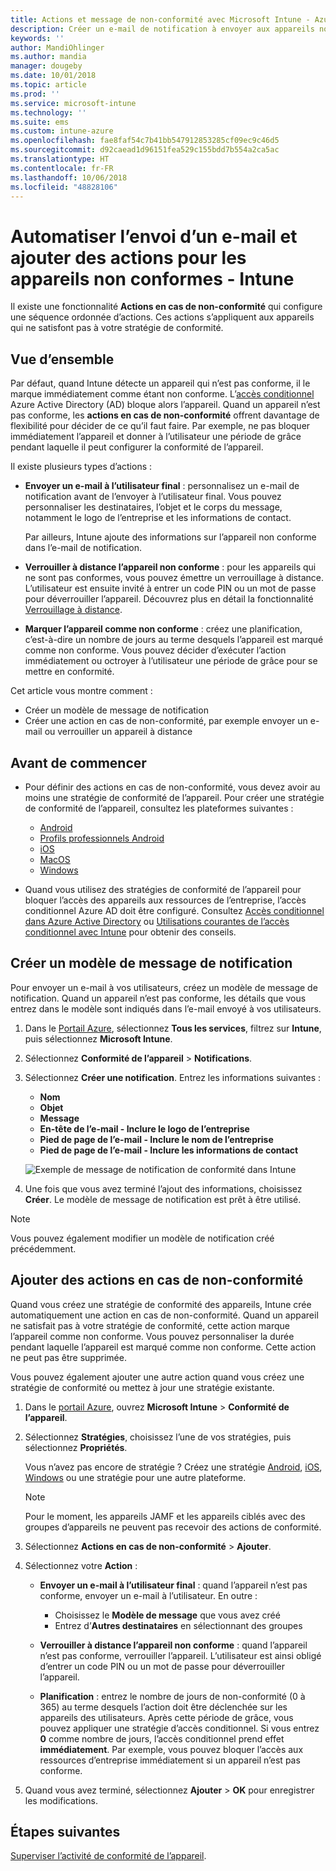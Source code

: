 ```yaml
---
title: Actions et message de non-conformité avec Microsoft Intune - Azure | Microsoft Docs
description: Créer un e-mail de notification à envoyer aux appareils non conformes. Ajoutez des actions après qu’un appareil a été marqué comme non conforme, par exemple ajoutez une période de grâce pour la conformité, ou créez une planification afin de bloquer l’accès jusqu’à ce que l’appareil soit conforme. Effectuez ces opérations à l’aide de Microsoft Intune dans Azure.
keywords: ''
author: MandiOhlinger
ms.author: mandia
manager: dougeby
ms.date: 10/01/2018
ms.topic: article
ms.prod: ''
ms.service: microsoft-intune
ms.technology: ''
ms.suite: ems
ms.custom: intune-azure
ms.openlocfilehash: fae8faf54c7b41bb547912853285cf09ec9c46d5
ms.sourcegitcommit: d92caead1d96151fea529c155bdd7b554a2ca5ac
ms.translationtype: HT
ms.contentlocale: fr-FR
ms.lasthandoff: 10/06/2018
ms.locfileid: "48828106"
---
```

# <a name="automate-email-and-add-actions-for-noncompliant-devices---intune"></a>Automatiser l’envoi d’un e-mail et ajouter des actions pour les appareils non conformes - Intune

Il existe une fonctionnalité **Actions en cas de non-conformité** qui configure une séquence ordonnée d’actions. Ces actions s’appliquent aux appareils qui ne satisfont pas à votre stratégie de conformité. 

## <a name="overview"></a>Vue d’ensemble
Par défaut, quand Intune détecte un appareil qui n’est pas conforme, il le marque immédiatement comme étant non conforme. L’[accès conditionnel](https://docs.microsoft.com/azure/active-directory/active-directory-conditional-access-azure-portal) Azure Active Directory (AD) bloque alors l’appareil. Quand un appareil n’est pas conforme, les **actions en cas de non-conformité** offrent davantage de flexibilité pour décider de ce qu’il faut faire. Par exemple, ne pas bloquer immédiatement l’appareil et donner à l’utilisateur une période de grâce pendant laquelle il peut configurer la conformité de l’appareil.

Il existe plusieurs types d’actions :

- **Envoyer un e-mail à l’utilisateur final** : personnalisez un e-mail de notification avant de l’envoyer à l’utilisateur final. Vous pouvez personnaliser les destinataires, l’objet et le corps du message, notamment le logo de l’entreprise et les informations de contact.

    Par ailleurs, Intune ajoute des informations sur l’appareil non conforme dans l’e-mail de notification.

- **Verrouiller à distance l’appareil non conforme** : pour les appareils qui ne sont pas conformes, vous pouvez émettre un verrouillage à distance. L’utilisateur est ensuite invité à entrer un code PIN ou un mot de passe pour déverrouiller l’appareil. Découvrez plus en détail la fonctionnalité [Verrouillage à distance](device-remote-lock.md). 

- **Marquer l’appareil comme non conforme** : créez une planification, c’est-à-dire un nombre de jours au terme desquels l’appareil est marqué comme non conforme. Vous pouvez décider d’exécuter l’action immédiatement ou octroyer à l’utilisateur une période de grâce pour se mettre en conformité.

Cet article vous montre comment :

- Créer un modèle de message de notification
- Créer une action en cas de non-conformité, par exemple envoyer un e-mail ou verrouiller un appareil à distance


## <a name="before-you-begin"></a>Avant de commencer

- Pour définir des actions en cas de non-conformité, vous devez avoir au moins une stratégie de conformité de l’appareil. Pour créer une stratégie de conformité de l’appareil, consultez les plateformes suivantes :

  - [Android](compliance-policy-create-android.md)
  - [Profils professionnels Android](compliance-policy-create-android-for-work.md)
  - [iOS](compliance-policy-create-ios.md)
  - [MacOS](compliance-policy-create-mac-os.md)
  - [Windows](compliance-policy-create-windows.md)

- Quand vous utilisez des stratégies de conformité de l’appareil pour bloquer l’accès des appareils aux ressources de l’entreprise, l’accès conditionnel Azure AD doit être configuré. Consultez [Accès conditionnel dans Azure Active Directory](https://docs.microsoft.com/azure/active-directory/active-directory-conditional-access-azure-portal) ou [Utilisations courantes de l’accès conditionnel avec Intune](conditional-access-intune-common-ways-use.md) pour obtenir des conseils.

## <a name="create-a-notification-message-template"></a>Créer un modèle de message de notification

Pour envoyer un e-mail à vos utilisateurs, créez un modèle de message de notification. Quand un appareil n’est pas conforme, les détails que vous entrez dans le modèle sont indiqués dans l’e-mail envoyé à vos utilisateurs.

1. Dans le [Portail Azure](https://portal.azure.com), sélectionnez **Tous les services**, filtrez sur **Intune**, puis sélectionnez **Microsoft Intune**.
2. Sélectionnez **Conformité de l’appareil** > **Notifications**.
3. Sélectionnez **Créer une notification**. Entrez les informations suivantes :

   - **Nom**
   - **Objet**
   - **Message**
   - **En-tête de l’e-mail - Inclure le logo de l’entreprise**
   - **Pied de page de l’e-mail - Inclure le nom de l’entreprise**
   - **Pied de page de l’e-mail - Inclure les informations de contact**

   ![Exemple de message de notification de conformité dans Intune](./media/actionsfornoncompliance-1.PNG)

4. Une fois que vous avez terminé l’ajout des informations, choisissez **Créer**. Le modèle de message de notification est prêt à être utilisé.

> [!NOTE]
> Vous pouvez également modifier un modèle de notification créé précédemment.

## <a name="add-actions-for-noncompliance"></a>Ajouter des actions en cas de non-conformité

Quand vous créez une stratégie de conformité des appareils, Intune crée automatiquement une action en cas de non-conformité. Quand un appareil ne satisfait pas à votre stratégie de conformité, cette action marque l’appareil comme non conforme. Vous pouvez personnaliser la durée pendant laquelle l’appareil est marqué comme non conforme. Cette action ne peut pas être supprimée.

Vous pouvez également ajouter une autre action quand vous créez une stratégie de conformité ou mettez à jour une stratégie existante. 

1. Dans le [portail Azure](https://portal.azure.com), ouvrez **Microsoft Intune** > **Conformité de l’appareil**.
2. Sélectionnez **Stratégies**, choisissez l’une de vos stratégies, puis sélectionnez **Propriétés**. 

    Vous n’avez pas encore de stratégie ? Créez une stratégie [Android](compliance-policy-create-android.md), [iOS](compliance-policy-create-ios.md), [Windows](compliance-policy-create-windows.md) ou une stratégie pour une autre plateforme.
  
    > [!NOTE]
    > Pour le moment, les appareils JAMF et les appareils ciblés avec des groupes d’appareils ne peuvent pas recevoir des actions de conformité.

3. Sélectionnez **Actions en cas de non-conformité** > **Ajouter**.
4. Sélectionnez votre **Action** : 

    - **Envoyer un e-mail à l’utilisateur final** : quand l’appareil n’est pas conforme, envoyer un e-mail à l’utilisateur. En outre : 
    
         - Choisissez le **Modèle de message** que vous avez créé
         - Entrez d’**Autres destinataires** en sélectionnant des groupes
    
    - **Verrouiller à distance l’appareil non conforme** : quand l’appareil n’est pas conforme, verrouiller l’appareil. L’utilisateur est ainsi obligé d’entrer un code PIN ou un mot de passe pour déverrouiller l’appareil. 
    
    - **Planification** : entrez le nombre de jours de non-conformité (0 à 365) au terme desquels l’action doit être déclenchée sur les appareils des utilisateurs. Après cette période de grâce, vous pouvez appliquer une stratégie d’accès conditionnel. Si vous entrez **0** comme nombre de jours, l’accès conditionnel prend effet **immédiatement**. Par exemple, vous pouvez bloquer l’accès aux ressources d’entreprise immédiatement si un appareil n’est pas conforme.

5. Quand vous avez terminé, sélectionnez **Ajouter** > **OK** pour enregistrer les modifications.

## <a name="next-steps"></a>Étapes suivantes
[Superviser l’activité de conformité de l’appareil](device-compliance-monitor.md).
